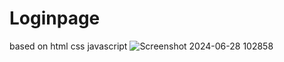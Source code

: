 # Loginpage
based on html css javascript
![Screenshot 2024-06-28 102858](https://github.com/codewitharjun214/Loginpage/assets/153195543/9c984631-7b53-4012-bb7e-d9d2fcd5399f)
